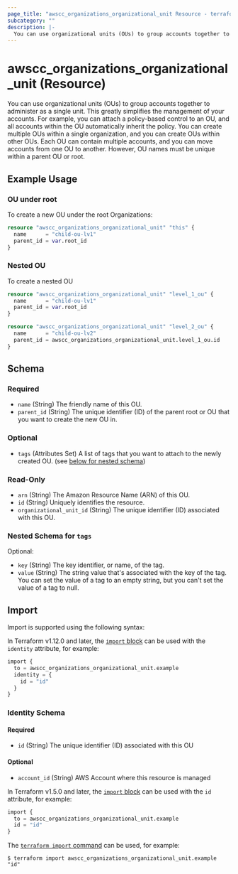```yaml
---
page_title: "awscc_organizations_organizational_unit Resource - terraform-provider-awscc"
subcategory: ""
description: |-
  You can use organizational units (OUs) to group accounts together to administer as a single unit. This greatly simplifies the management of your accounts. For example, you can attach a policy-based control to an OU, and all accounts within the OU automatically inherit the policy. You can create multiple OUs within a single organization, and you can create OUs within other OUs. Each OU can contain multiple accounts, and you can move accounts from one OU to another. However, OU names must be unique within a parent OU or root.
---
```


# awscc_organizations_organizational_unit (Resource)

You can use organizational units (OUs) to group accounts together to administer as a single unit. This greatly simplifies the management of your accounts. For example, you can attach a policy-based control to an OU, and all accounts within the OU automatically inherit the policy. You can create multiple OUs within a single organization, and you can create OUs within other OUs. Each OU can contain multiple accounts, and you can move accounts from one OU to another. However, OU names must be unique within a parent OU or root.

## Example Usage

### OU under root
To create a new OU under the root Organizations:

```terraform
resource "awscc_organizations_organizational_unit" "this" {
  name      = "child-ou-lv1"
  parent_id = var.root_id
}
```

### Nested OU
To create a nested OU

```terraform
resource "awscc_organizations_organizational_unit" "level_1_ou" {
  name      = "child-ou-lv1"
  parent_id = var.root_id
}

resource "awscc_organizations_organizational_unit" "level_2_ou" {
  name      = "child-ou-lv2"
  parent_id = awscc_organizations_organizational_unit.level_1_ou.id
}
```

<!-- schema generated by tfplugindocs -->
## Schema

### Required

- `name` (String) The friendly name of this OU.
- `parent_id` (String) The unique identifier (ID) of the parent root or OU that you want to create the new OU in.

### Optional

- `tags` (Attributes Set) A list of tags that you want to attach to the newly created OU. (see [below for nested schema](#nestedatt--tags))

### Read-Only

- `arn` (String) The Amazon Resource Name (ARN) of this OU.
- `id` (String) Uniquely identifies the resource.
- `organizational_unit_id` (String) The unique identifier (ID) associated with this OU.

<a id="nestedatt--tags"></a>
### Nested Schema for `tags`

Optional:

- `key` (String) The key identifier, or name, of the tag.
- `value` (String) The string value that's associated with the key of the tag. You can set the value of a tag to an empty string, but you can't set the value of a tag to null.

## Import

Import is supported using the following syntax:

In Terraform v1.12.0 and later, the [`import` block](https://developer.hashicorp.com/terraform/language/import) can be used with the `identity` attribute, for example:

```terraform
import {
  to = awscc_organizations_organizational_unit.example
  identity = {
    id = "id"
  }
}
```

<!-- schema generated by tfplugindocs -->
### Identity Schema

#### Required

- `id` (String) The unique identifier (ID) associated with this OU

#### Optional

- `account_id` (String) AWS Account where this resource is managed

In Terraform v1.5.0 and later, the [`import` block](https://developer.hashicorp.com/terraform/language/import) can be used with the `id` attribute, for example:

```terraform
import {
  to = awscc_organizations_organizational_unit.example
  id = "id"
}
```

The [`terraform import` command](https://developer.hashicorp.com/terraform/cli/commands/import) can be used, for example:

```shell
$ terraform import awscc_organizations_organizational_unit.example "id"
```